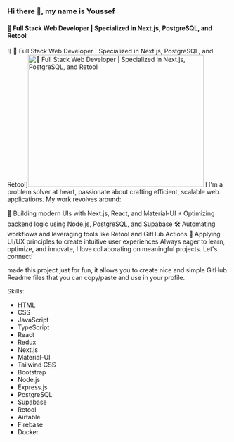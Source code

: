 

### Hi there 👋, my name is Youssef
####  🚀 Full Stack Web Developer | Specialized in Next.js, PostgreSQL, and Retool
![ 🚀 Full Stack Web Developer | Specialized in Next.js, PostgreSQL, and Retool]<img src="https://scontent.fcai19-6.fna.fbcdn.net/v/t39.30808-6/480997835_2450784518595322_7335018874349182113_n.jpg?_nc_cat=109&ccb=1-7&_nc_sid=6ee11a&_nc_eui2=AeHY9EA-eKeFO4D9S_Izn9Qxs7XblyfK_IqztduXJ8r8ilMb0Mqlxe3vPa5yUqZlRVlKMY6wbDVphaW4ItAH2CP5&_nc_ohc=wHF9J6aqdQQQ7kNvgF8_I-M&_nc_oc=AdhikZ7jHmOmFMu49KLkWtA9Ph4wMG-gSmG4vuHxBKfYgW0IignoSAFMRaMtFyBEYus&_nc_zt=23&_nc_ht=scontent.fcai19-6.fna&_nc_gid=aARuo32Byg_lBCEU63ieFA&oh=00_AYEXnzmmRT0yWMCaDYMPFdaGSBar_cJY1dEQRqXUz_0xCw&oe=67DB2AE1" width="400" height="300" alt="🚀 Full Stack Web Developer | Specialized in Next.js, PostgreSQL, and Retool">
I I'm a problem solver at heart, passionate about crafting efficient, scalable web applications. My work revolves around:

🚀 Building modern UIs with Next.js, React, and Material-UI
⚡ Optimizing backend logic using Node.js, PostgreSQL, and Supabase
🛠️ Automating workflows and leveraging tools like Retool and GitHub Actions
🎨 Applying UI/UX principles to create intuitive user experiences
Always eager to learn, optimize, and innovate, I love collaborating on meaningful projects. Let's connect!

made this project just for fun, it allows you to create nice and simple GitHub Readme files that you can copy/paste and use in your profile.

Skills: 
* HTML
* CSS
* JavaScript
* TypeScript
* React
* Redux
* Next.js
* Material-UI
* Tailwind CSS
* Bootstrap
* Node.js
* Express.js
* PostgreSQL
* Supabase
* Retool
* Airtable
* Firebase
* Docker





